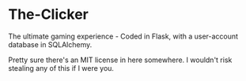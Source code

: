# The-Clicker
 The ultimate gaming experience - Coded in Flask, with a user-account database in SQLAlchemy.


Pretty sure there's an MIT license in here somewhere. I wouldn't risk stealing any of this if I were you.
